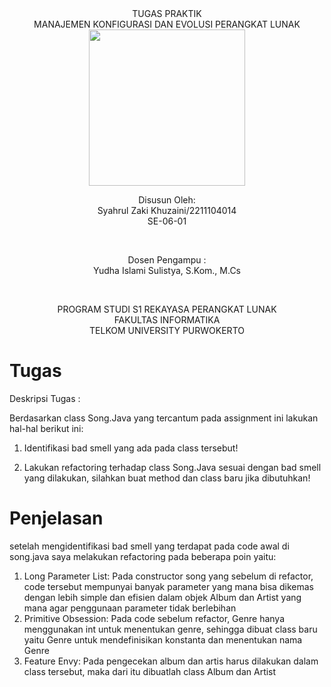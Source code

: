 <div align="center">
TUGAS PRAKTIK <br>
MANAJEMEN KONFIGURASI DAN EVOLUSI PERANGKAT LUNAK <br>


<img src="https://lac.telkomuniversity.ac.id/wp-content/uploads/2021/01/cropped-1200px-Telkom_University_Logo.svg-270x270.png" width="250px">

<br>

Disusun Oleh: <br>
Syahrul Zaki Khuzaini/2211104014 <br>
SE-06-01 <br>

<br>

Dosen Pengampu : <br>
Yudha Islami Sulistya, S.Kom., M.Cs <br>

<br>

PROGRAM STUDI S1 REKAYASA PERANGKAT LUNAK <br>
FAKULTAS INFORMATIKA <br> 
TELKOM UNIVERSITY PURWOKERTO <br>

</div>

# Tugas
Deskripsi Tugas :

Berdasarkan class Song.Java yang tercantum pada assignment ini lakukan hal-hal berikut ini:

1. Identifikasi bad smell yang ada pada class tersebut!

2. Lakukan refactoring terhadap class Song.Java sesuai dengan bad smell yang dilakukan, silahkan buat method dan class baru jika dibutuhkan!

# Penjelasan
setelah mengidentifikasi bad smell yang terdapat pada code awal di song.java saya melakukan refactoring pada beberapa poin yaitu: <br>
1. Long Parameter List: Pada constructor song yang sebelum di refactor, code tersebut mempunyai banyak parameter yang mana bisa dikemas dengan lebih simple dan efisien dalam objek Album dan Artist yang mana agar penggunaan parameter tidak berlebihan<br>
2. Primitive Obsession: Pada code sebelum refactor, Genre hanya menggunakan int untuk menentukan genre, sehingga dibuat class baru yaitu Genre untuk mendefinisikan konstanta dan menentukan nama Genre<br>
3. Feature Envy: Pada pengecekan album dan artis harus dilakukan dalam class tersebut, maka dari itu dibuatlah class Album dan Artist